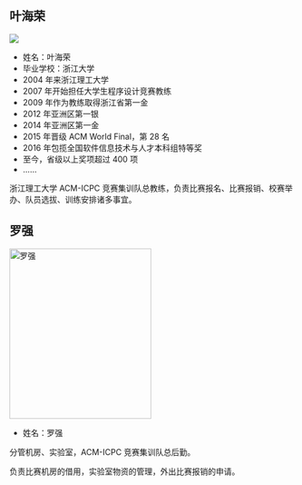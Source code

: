 ## 叶海荣
![](/coach1.jpg)        
- 姓名：叶海荣
- 毕业学校：浙江大学
- $2004$ 年来浙江理工大学
- $2007$ 年开始担任大学生程序设计竞赛教练
- $2009$ 年作为教练取得浙江省第一金
- $2012$ 年亚洲区第一银
- $2014$ 年亚洲区第一金
- $2015$ 年晋级 ACM World Final，第 28 名
- $2016$ 年包揽全国软件信息技术与人才本科组特等奖
- 至今，省级以上奖项超过 $400$ 项
- ......

浙江理工大学 ACM-ICPC 竞赛集训队总教练，负责比赛报名、比赛报销、校赛举办、队员选拔、训练安排诸多事宜。

## 罗强

<!-- ![](/coach2.jpg) -->

<img src="/coach2.jpg" alt="罗强" style="width:250px; height:300px;">

- 姓名：罗强

分管机房、实验室，ACM-ICPC 竞赛集训队总后勤。

负责比赛机房的借用，实验室物资的管理，外出比赛报销的申请。
